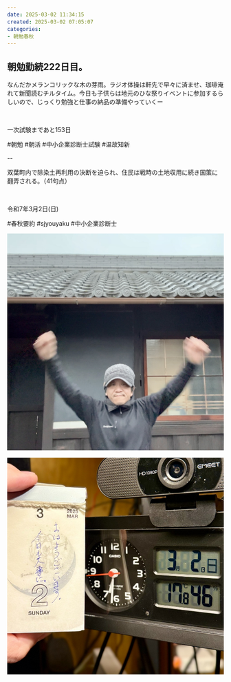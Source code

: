 ```yaml
---
date: 2025-03-02 11:34:15
created: 2025-03-02 07:05:07
categories:
- 朝勉春秋
---
```


## 朝勉勤続222日目。

なんだかメランコリックな木の芽雨。ラジオ体操は軒先で早々に済ませ、珈琲淹れて新聞読むチルタイム。今日も子供らは地元のひな祭りイベントに参加するらしいので、じっくり勉強と仕事の納品の準備やっていくー

<br>

一次試験まであと153日

#朝勉 #朝活 #中小企業診断士試験 #温故知新

  

\--

双葉町内で除染土再利用の決断を迫られ、住民は戦時の土地収用に続き国策に翻弄される。（41句点）

<br>

令和7年3月2日(日)

#春秋要約 #sjyouyaku #中小企業診断士

  

![](Files/CleanShot%202025-03-02%20at%2007.19.50%402x.jpeg)  

![](Files/IMG_1306.jpeg)